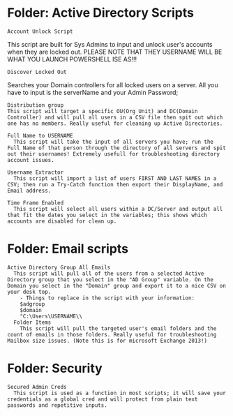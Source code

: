 # Folder: Active Directory Scripts
    Account Unlock Script
  This script are built for Sys Admins to input and unlock user's accounts when they are locked out. PLEASE NOTE THAT THEY USERNAME WILL BE WHAT YOU LAUNCH POWERSHELL ISE AS!!!

    Discover Locked Out
  Searches your Domain controllers for all locked users on a server. All you have to input is the serverName  and your Admin Password;

    Distribution group
    This script will target a specific OU(Org Unit) and DC(Domain Controller) and will pull all users in a CSV file then spit out which one has no members. Really useful for cleaning up Active Directories.

    Full Name to USERNAME
      This script will take the input of all servers you have; run the Full Name of that person through the directory of all servers and spit out their usernames! Extremely usefull for troubleshooting directory account issues.

    Username Extractor
      This script will import a list of users FIRST AND LAST NAMES in a CSV; then run a Try-Catch function then export their DisplayName, and Email address.  

    Time Frame Enabled
      This script will select all users within a DC/Server and output all that fit the dates you select in the variables; this shows which accounts are disabled for clean up.

# Folder: Email scripts
    Active Directory Group All Emails
      This script will pull all of the users from a selected Active Directory group that you select in the "AD Group" variable. On the Domain you select in the "Domain" group and export it to a nice CSV on your desk top.
        - Things to replace in the script with your information:
        $adgroup
        $domain
        "C:\Users\USERNAME\\
      Folder Items
        This script will pull the targeted user's email folders and the count of emails in those folders. Really useful for troubleshooting Mailbox size issues. (Note this is for microsoft Exchange 2013!)

# Folder: Security
    Secured Admin Creds
      This script is used as a function in most scripts; it will save your credentials as a global cred and will protect from plain text passwords and repetitive inputs.  
